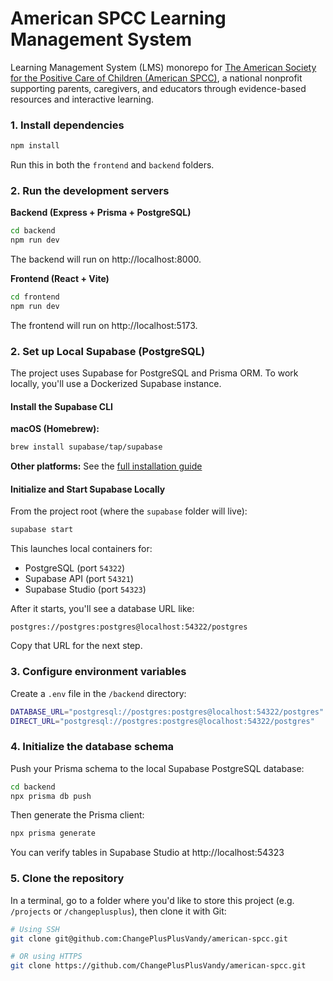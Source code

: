 # American SPCC Learning Management System

Learning Management System (LMS) monorepo for [The American Society for the Positive Care of Children (American SPCC)](https://americanspcc.org/), a national nonprofit supporting parents, caregivers, and educators through evidence-based resources and interactive learning.


### 1. Install dependencies

```bash
npm install
```

Run this in both the `frontend` and `backend` folders.

### 2. Run the development servers

**Backend (Express + Prisma + PostgreSQL)**

```bash
cd backend
npm run dev
```

The backend will run on http://localhost:8000.

**Frontend (React + Vite)**

```bash
cd frontend
npm run dev
```

The frontend will run on http://localhost:5173.


### 2. Set up Local Supabase (PostgreSQL)

The project uses Supabase for PostgreSQL and Prisma ORM. To work locally, you'll use a Dockerized Supabase instance.

#### Install the Supabase CLI

**macOS (Homebrew):**

```bash
brew install supabase/tap/supabase
```

**Other platforms:** See the [full installation guide](https://supabase.com/docs/guides/cli)

#### Initialize and Start Supabase Locally

From the project root (where the `supabase` folder will live):

```bash
supabase start
```

This launches local containers for:
- PostgreSQL (port `54322`)
- Supabase API (port `54321`)
- Supabase Studio (port `54323`)

After it starts, you'll see a database URL like:

```
postgres://postgres:postgres@localhost:54322/postgres
```

Copy that URL for the next step.

### 3. Configure environment variables



Create a `.env` file in the `/backend` directory:


```bash
DATABASE_URL="postgresql://postgres:postgres@localhost:54322/postgres"
DIRECT_URL="postgresql://postgres:postgres@localhost:54322/postgres"
```


### 4. Initialize the database schema

Push your Prisma schema to the local Supabase PostgreSQL database:

```bash
cd backend
npx prisma db push
```

Then generate the Prisma client:

```bash
npx prisma generate
```

You can verify tables in Supabase Studio at http://localhost:54323

### 5. Clone the repository

In a terminal, go to a folder where you'd like to store this project (e.g. `/projects` or `/changeplusplus`), then clone it with Git:

```bash
# Using SSH
git clone git@github.com:ChangePlusPlusVandy/american-spcc.git

# OR using HTTPS
git clone https://github.com/ChangePlusPlusVandy/american-spcc.git
